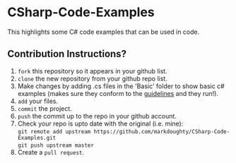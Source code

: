 # CSharp-Code-Examples
This highlights some C# code examples that can be used in code.

## Contribution Instructions?
1. `fork` this repository so it appears in your github list.
2. `clone` the new repository from your github repo list.
3. Make changes by adding .cs files in the 'Basic' folder to show basic c# examples (makes sure they conform to the [guidelines](../blob/master/CSharp-Code-Examples/GUIDELINES.md) and they run!).
4. `add` your files.
5. `commit` the project.
6. `push` the commit up to the repo in your github account.
7. Check your repo is upto date with the original (i.e. mine):  
   `git remote add upstream https://github.com/markdoughty/CSharp-Code-Examples.git`  
   `git push upstream master`
8. Create a `pull request`.
